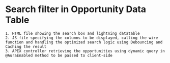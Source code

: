 # Search filter in Opportunity Data Table
    1. HTML file showing the search box and lightning datatable
    2. JS file specifying the columns to be displayed, calling the wire function and handling the optimized search logic using Debouncing and Caching the result
    3. APEX controller retrieving the opportunities using dynamic query in @AuraEnabled method to be passed to client-side

